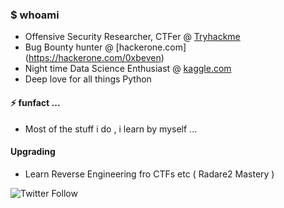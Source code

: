 ### $ whoami

- Offensive Security Researcher, CTFer @ [Tryhackme](https://tryhackme.com/p/werkzeug)
- Bug Bounty hunter @ [hackerone.com] (https://hackerone.com/0xbeven)
- Night time Data Science Enthusiast @ [kaggle.com](https://www.kaggle.com/bevennyamande)
- Deep love for all things Python

#### ⚡ funfact ...

- Most of the stuff i do , i learn by myself ...

#### Upgrading

- Learn Reverse Engineering fro CTFs etc ( Radare2 Mastery )

![Twitter Follow](https://img.shields.io/twitter/follow/0xbeven)

